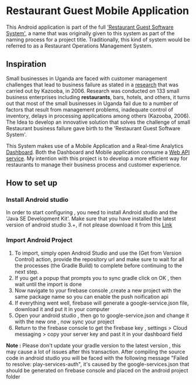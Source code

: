 # Restaurant Guest Mobile Application
This Android application is part of the full ['Restaurant Guest Software System'](https://github.com/users/RonnieLutaro/projects/5), a name that was originally given to this system as part of the naming process for a project title. Traditionally, this kind of system would be referred to as a Restaurant Operations Management System.

## Inspiration
Small businesses in Uganda are faced with customer management challenges that lead to business failure as stated in a [research](https://www.researchgate.net/publication/291863118_Causes_of_small_business_failure_in_Uganda_A_case_study_from_Bushenyi_and_Mbarara_towns) that was carried out by Kazooba, in 2006.
Research was conducted on 133 small business enterprises including **restaurants**, bars, hotels, and others, it turns out that most of the small businesses in Uganda fail due to a number of factors that result from management problems, inadequate control of inventory, delays in processing applications among others (Kazooba, 2006). The Idea to develop an innovative solution that solves the challenge of small Restaurant business failure gave birth to the 'Restaurant Guest Software System'. 

This System makes use of a Mobile Application and a Real-time Analytics [Dashboard](https://github.com/RonnieLutaro/restaurant-guest-dashboard). Both the Dashboard and Mobile application consume a [Web API service](https://github.com/RonnieLutaro/restaurant-guest-dashboard). My intention with this project is to develop a more efficient way for restaurants to manage their business process and customer experience. 

## How to set up
### Install Android studio
In order to start configuring , you need to install Android studio and the 'Java SE Development Kit'.
Make sure that you have installed the latest version of android studio 3.+, if not please download it from this [Link](https://developer.android.com/studio/index.html)
### Import Android Project

1. To import, simply open Android Studio and use the (Get from Version Control) action, provide the repository url and make sure to wait for all the processes (the Gradle Build) to complete before continuing to the next step.
2. If you get a popup that prompts you to sync gradle click on OK , then wait until the import is done
3. Now navigate to your firebase console ,create a new project with the same package name so you can enable the push noification api
4. If everything went well, firebase will generate a google-service.json file, download it and put it in your computer
5. Open your android studio , then go to google-service.json and change it with the new one , now sync your project
6. Return to the firebase console to get the firebase key , settings > Cloud messaging > copy your server key and past it in your dashboard field

**Note :**
Please don't update your gradle version to the latest version , this may cause a lot of issues after this transaction. After compiling the source code in android studio you will be faced with the following message "Failed to resolve: play-services-auth", it's caused by the google-services.json that should be generated on firebase console and placed on the android project folder
